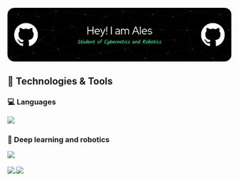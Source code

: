 ![intro](github-header-image.png)


## :wrench: Technologies & Tools


### :computer: Languages
<!-- ![Python](https://img.shields.io/badge/python-3670A0?style=for-the-badge&logo=python&logoColor=ffdd54)
![C](https://img.shields.io/badge/c-%2300599C.svg?style=for-the-badge&logo=c&logoColor=white) -->

<!-- [![My Skills](https://skillicons.dev/icons?i=python,c,matlab,latex)](https://skillicons.dev) -->

<p align="left">
  <a href="https://skillicons.dev">
    <img src="https://skillicons.dev/icons?i=python,c,matlab,latex"/>
  </a>
</p>

### :robot: Deep learning and robotics

<p align="left">
  <a href="https://skillicons.dev">
    <img src="https://skillicons.dev/icons?i=pytorch,ros"/>
  </a>
</p>

<!-- ### Deep Learning Libraries 
![PyTorch](https://img.shields.io/badge/PyTorch-%23EE4C2C.svg?style=for-the-badge&logo=PyTorch&logoColor=white)
![NumPy](https://img.shields.io/badge/numpy-%23013243.svg?style=for-the-badge&logo=numpy&logoColor=white)
![Matplotlib](https://img.shields.io/badge/Matplotlib-%23ffffff.svg?style=for-the-badge&logo=Matplotlib&logoColor=black)
![scikit-learn](https://img.shields.io/badge/scikit--learn-%23F7931E.svg?style=for-the-badge&logo=scikit-learn&logoColor=white)
![SciPy](https://img.shields.io/badge/SciPy-%230C55A5.svg?style=for-the-badge&logo=scipy&logoColor=%white) -->

<!-- ![GitHub stats](https://github-readme-stats.vercel.app/api?username=aleskucera&show_icons=true&theme=blue-green)  

![GitHub Activity Graph](https://github-readme-stats.vercel.app/api/top-langs/?username=aleskucera&theme=blue-green)

![GitHub Activity Graph](https://activity-graph.herokuapp.com/graph?username=aleskucera)   -->

<a href="https://github.com/aleskucera/aleskucera">
  <img align="center" src="https://github-readme-stats.vercel.app/api/top-langs/?username=aleskucera&count_private=true&hide=java,html,tex&title_color=ffffff&text_color=c9cacc&icon_color=2bbc8a&bg_color=1d1f21&langs_count=3" />
</a>
<a href="https://github.com/aleskucera/aleskucera">
  <img align="center" src="https://github-readme-stats.vercel.app/api?username=aleskucera&show_icons=true&line_height=27&count_private=true&title_color=ffffff&text_color=c9cacc&icon_color=2bbc8a&bg_color=1d1f21"/>
</a>


 
